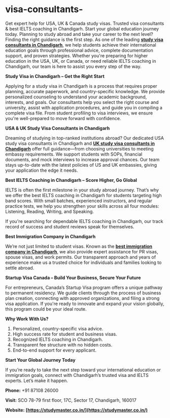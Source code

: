 # visa-consultants-
Get expert help for USA, UK &amp; Canada study visas. Trusted visa consultants &amp; best IELTS coaching in Chandigarh. Start your global education journey today.
Planning to study abroad and take your career to the next level? Finding the right guidance is the first step. As one of the leading **[study visa consultants in Chandigarh](https://studymaster.co.in/)**, we help students achieve their international education goals through professional advice, complete documentation support, and proven strategies.
Whether you're preparing for higher education in the USA, UK, or Canada, or need reliable IELTS coaching in Chandigarh, our team is here to assist you every step of the way.

**Study Visa in Chandigarh – Get the Right Start**

Applying for a study visa in Chandigarh is a process that requires proper planning, accurate paperwork, and country-specific knowledge. We provide personalized counseling to understand your academic background, interests, and goals. Our consultants help you select the right course and university, assist with application procedures, and guide you in compiling a complete visa file.
From student profiling to visa interviews, we ensure you're well-prepared to move forward with confidence.

**USA & UK Study Visa Consultants in Chandigarh**

Dreaming of studying in top-ranked institutions abroad? Our dedicated USA study visa consultants in Chandigarh and **[UK study visa consultants in Chandigarh](https://studymaster.co.in/study-in-uk/)** offer full guidance—from choosing universities to meeting embassy requirements. We support students with SOPs, financial documents, and mock interviews to increase approval chances.
Our team stays up-to-date with the latest policies of US and UK embassies, giving your application the edge it needs.

**Best IELTS Coaching in Chandigarh – Score Higher, Go Global**

IELTS is often the first milestone in your study abroad journey. That’s why we offer the best IELTS coaching in Chandigarh for students targeting high band scores. With small batches, experienced instructors, and regular practice tests, we help you strengthen your skills across all four modules: Listening, Reading, Writing, and Speaking.

If you're searching for dependable IELTS coaching in Chandigarh, our track record of success and student reviews speak for themselves.

**Best Immigration Company in Chandigarh**

We’re not just limited to student visas. Known as the **[best immigration company in Chandigarh](https://studymaster.co.in/)**, we also provide expert assistance for PR visas, spouse visas, and work permits. Our transparent approach and years of experience make us a trusted choice for individuals and families looking to settle abroad.

**Startup Visa Canada – Build Your Business, Secure Your Future**

For entrepreneurs, Canada’s Startup Visa program offers a unique pathway to permanent residency. We guide clients through the process of business plan creation, connecting with approved organizations, and filing a strong visa application. If you're ready to innovate and expand your vision globally, this program could be your ideal route.

**Why Work With Us?**

1. Personalized, country-specific visa advice.
2. High success rate for student and business visas.
3. Recognized IELTS coaching in Chandigarh.
4. Transparent fee structure with no hidden costs.
5. End-to-end support for every applicant.

**Start Your Global Journey Today**

If you’re ready to take the next step toward your international education or immigration goals, connect with Chandigarh’s trusted visa and IELTS experts. Let’s make it happen.

**Phone:** +91 87108 26000

**Visit:** SCO 78-79 first floor, 17C, Sector 17, Chandigarh, 160017

**Website:** **[https://studymaster.co.in/](https://studymaster.co.in/)**
